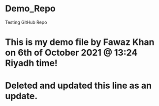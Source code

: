 # Demo_Repo
Testing GitHub Repo
# This is my demo file by Fawaz Khan on 6th of October 2021 @ 13:24 Riyadh time!
# Deleted and updated this line as an update.
